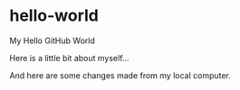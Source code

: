 # hello-world
My Hello GitHub World

Here is a little bit about myself...

And here are some changes made from my local computer.
